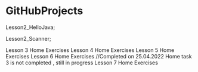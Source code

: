 # GitHubProjects
Lesson2_HelloJava;

Lesson2_Scanner;

Lesson 3 Home Exercises
Lesson 4 Home Exercises
Lesson 5 Home Exercises
Lesson 6 Home Exercises
//Completed on 25.04.2022
Home task 3 is not completed , still in progress
Lesson 7 Home Exercises

